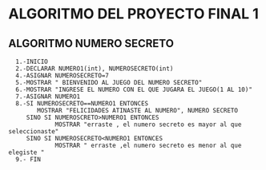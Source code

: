 # ALGORITMO DEL PROYECTO FINAL 1
## ALGORITMO NUMERO SECRETO
      1.-INICIO
      2.-DECLARAR NUMERO1(int), NUMEROSECRETO(int)
      4.-ASIGNAR NUMEROSECRETO=7
      5.-MOSTRAR " BIENVENIDO AL JUEGO DEL NUMERO SECRETO"
      6.-MOSTRAR "INGRESE EL NUMERO CON EL QUE JUGARA EL JUEGO(1 AL 10)"
      7.-ASIGNAR NUMERO1
      8.-SI NUMEROSECRETO==NUMERO1 ENTONCES 
            MOSTRAR "FELICIDADES ATINASTE AL NUMERO", NUMERO SECRETO
         SINO SI NUMEROSCRETO>NUMERO1 ENTONCES
                 MOSTRAR "erraste , el numero secreto es mayor al que seleccionaste"
         SINO SI NUMEROSECRETO<NUMERO1 ENTONCES
                 MOSTRAR " erraste ,el numero secreto es menor al que elegiste "
      9.- FIN


